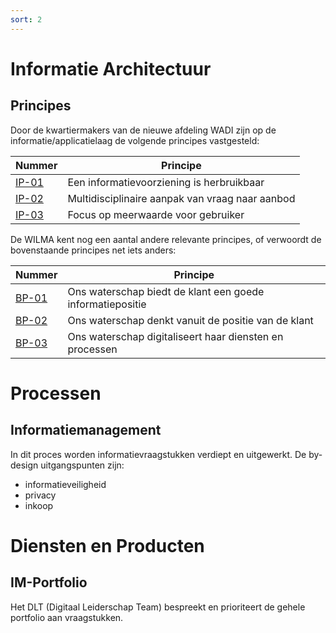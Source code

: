 ```yaml
---
sort: 2
---
```


# Informatie Architectuur
## Principes

Door de kwartiermakers van de nieuwe afdeling WADI zijn op de informatie/applicatielaag de volgende principes vastgesteld:

| Nummer | Principe |
|--------|----------|
| [IP-01](https://aaenmaas.topdesk.net/tas/public/ssp/content/detail/knowledgeitem?unid=b0349db446ac45cfa11c6766381dfb22) | Een informatievoorziening is herbruikbaar |
| [IP-02](https://aaenmaas.topdesk.net/tas/public/ssp/content/detail/knowledgeitem?unid=4a1a474798e64372a6808ab9d0b4b135) | Multidisciplinaire aanpak van vraag naar aanbod |
| [IP-03](https://aaenmaas.topdesk.net/tas/public/ssp/content/detail/knowledgeitem?unid=faafa54531a1415c914ffd3e4240d6d6) | Focus op meerwaarde voor gebruiker |

De WILMA kent nog een aantal andere relevante principes, of verwoordt de bovenstaande principes net iets anders:

| Nummer | Principe |
|--------|----------|
| [BP-01](https://www.wilmaonline.nl/index.php/WILMA/id-1f99b69e-f824-4bf5-a117-820c56350fcd) | Ons waterschap biedt de klant een goede informatiepositie |
| [BP-02](https://www.wilmaonline.nl/index.php/WILMA/id-14888cf5-6025-499f-8598-2afcae9a0750) | Ons waterschap denkt vanuit de positie van de klant |
| [BP-03](https://www.wilmaonline.nl/index.php/WILMA/id-881ede29-93fa-4cad-879b-04c3e3597d6b) | Ons waterschap digitaliseert haar diensten en processen |


# Processen
## Informatiemanagement
In dit proces worden informatievraagstukken verdiept en uitgewerkt. De by-design uitgangspunten zijn:
-  informatieveiligheid
-  privacy
-  inkoop

# Diensten en Producten
## IM-Portfolio
Het DLT (Digitaal Leiderschap Team) bespreekt en prioriteert de gehele portfolio aan vraagstukken.

